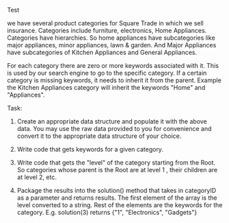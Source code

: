 Test

we have several product categories for Square Trade in which we sell insurance. Categories include furniture, electronics, Home Appliances. Categories have hierarchies. So home appliances have subcategories like major appliances, minor appliances, lawn & garden. And Major Appliances have subcategories of Kitchen Appliances and General Appliances.

For each category there are zero or more keywords associated with it. This is used by our search engine to go to the specific category. If a certain category is missing keywords, it needs to inherit it from the parent. Example the Kitchen Appliances category will inherit the keywords "Home" and "Appliances".

Task:

1. Create an appropriate data structure and populate it with the above data. You may use the raw data provided to you for convenience and convert it to the appropriate data structure of your choice.

2. Write code that gets keywords for a given category.

3. Write code that gets the "level" of the category starting from the Root. So categories whose parent is the Root are at level 1 , their children are at level 2, etc.

4. Package the results into the solution() method that takes in categoryID as a parameter and returns results. The first element of the array is the level converted to a string. Rest of the elements are the keywords for the category. E.g. solution(3) returns {"1", "Electronics", "Gadgets"}


